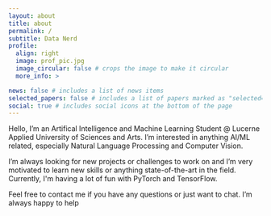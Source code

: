 ```yaml
---
layout: about
title: about
permalink: /
subtitle: Data Nerd
profile:
  align: right
  image: prof_pic.jpg
  image_circular: false # crops the image to make it circular
  more_info: >

news: false # includes a list of news items
selected_papers: false # includes a list of papers marked as "selected={true}"
social: true # includes social icons at the bottom of the page
---
```


Hello, I’m an Artifical Intelligence and Machine Learning Student @ Lucerne Applied University of
Sciences and Arts. I’m interested in anything AI/ML related, especially Natural Language Processing and
Computer Vision. 

I’m always looking for new projects or challenges to work on and I’m very motivated to learn new skills or
anything state-of-the-art in the field. Currently, I'm having a lot of fun with PyTorch and TensorFlow.

Feel free to contact me if you have any questions or just want to chat. I’m always happy to help